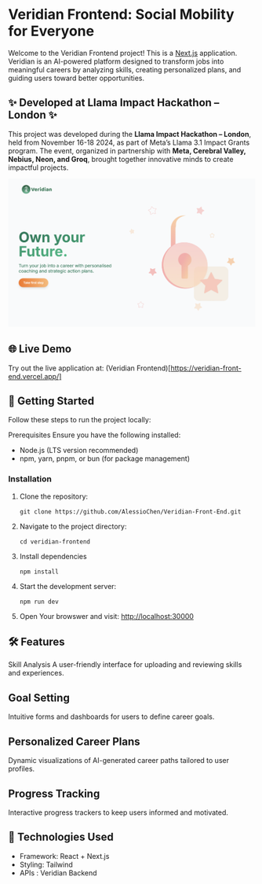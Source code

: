 # Veridian Frontend: Social Mobility for Everyone
Welcome to the Veridian Frontend project! This is a [Next.js](https://nextjs.org/) application. Veridian is an AI-powered platform designed to transform jobs into meaningful careers by analyzing skills, creating personalized plans, and guiding users toward better opportunities.

## ✨ Developed at Llama Impact Hackathon – London ✨
This project was developed during the **Llama Impact Hackathon – London**, held from November 16-18 2024, as part of Meta’s Llama 3.1 Impact Grants program. The event, organized in partnership with **Meta, Cerebral Valley, Nebius, Neon, and Groq**, brought together innovative minds to create impactful projects.

![Veridian Screenshot](image.png)

## 🌐 Live Demo
Try out the live application at: (Veridian Frontend)[https://veridian-front-end.vercel.app/]


## 🚀 Getting Started
Follow these steps to run the project locally:

Prerequisites
Ensure you have the following installed:

- Node.js (LTS version recommended)
- npm, yarn, pnpm, or bun (for package management)

###  Installation

1. Clone the repository:

    ```
    git clone https://github.com/AlessioChen/Veridian-Front-End.git
    ```
2. Navigate to the project directory:

    ```
    cd veridian-frontend
    ```

3. Install dependencies

    ```
    npm install
    ``` 

4. Start the development server:

    ```
    npm run dev 
    ```

5. Open Your browswer and visit: [http://localhost:30000](http://localhost:3000)


## 🛠 Features
Skill Analysis
A user-friendly interface for uploading and reviewing skills and experiences.

## Goal Setting
Intuitive forms and dashboards for users to define career goals.

## Personalized Career Plans
Dynamic visualizations of AI-generated career paths tailored to user profiles.

## Progress Tracking
Interactive progress trackers to keep users informed and motivated.


## 🧰 Technologies Used
- Framework: React + Next.js
- Styling: Tailwind 
- APIs : Veridian Backend 
